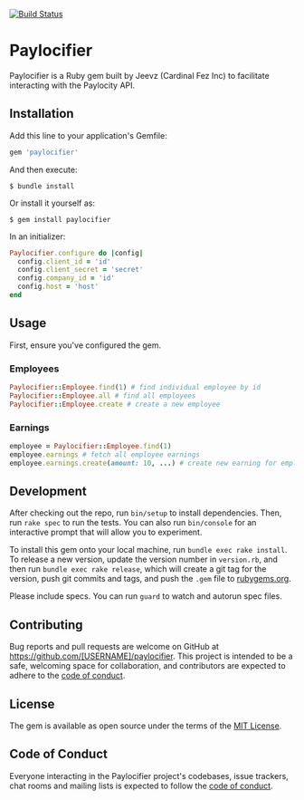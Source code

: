 [![Build Status](https://jeevz.semaphoreci.com/badges/paylocifier/branches/main.svg)](https://jeevz.semaphoreci.com/projects/paylocifier)

# Paylocifier

Paylocifier is a Ruby gem built by Jeevz (Cardinal Fez Inc) to facilitate interacting with the Paylocity API.

## Installation

Add this line to your application's Gemfile:

```ruby
gem 'paylocifier'
```

And then execute:

    $ bundle install

Or install it yourself as:

    $ gem install paylocifier

In an initializer:

```ruby
Paylocifier.configure do |config|
  config.client_id = 'id'
  config.client_secret = 'secret'
  config.company_id = 'id'
  config.host = 'host'
end
```

## Usage

First, ensure you've configured the gem.

### Employees

```ruby
Paylocifier::Employee.find(1) # find individual employee by id
Paylocifier::Employee.all # find all employees
Paylocifier::Employee.create # create a new employee
```

### Earnings

```ruby
employee = Paylocifier::Employee.find(1)
employee.earnings # fetch all employee earnings
employee.earnings.create(amount: 10, ...) # create new earning for employee
```

## Development

After checking out the repo, run `bin/setup` to install dependencies. Then, run `rake spec` to run the tests. You can also run `bin/console` for an interactive prompt that will allow you to experiment.

To install this gem onto your local machine, run `bundle exec rake install`. To release a new version, update the version number in `version.rb`, and then run `bundle exec rake release`, which will create a git tag for the version, push git commits and tags, and push the `.gem` file to [rubygems.org](https://rubygems.org).

Please include specs.  You can run `guard` to watch and autorun spec files.

## Contributing

Bug reports and pull requests are welcome on GitHub at https://github.com/[USERNAME]/paylocifier. This project is intended to be a safe, welcoming space for collaboration, and contributors are expected to adhere to the [code of conduct](https://github.com/[USERNAME]/paylocifier/blob/master/CODE_OF_CONDUCT.md).


## License

The gem is available as open source under the terms of the [MIT License](https://opensource.org/licenses/MIT).

## Code of Conduct

Everyone interacting in the Paylocifier project's codebases, issue trackers, chat rooms and mailing lists is expected to follow the [code of conduct](https://github.com/[USERNAME]/paylocifier/blob/master/CODE_OF_CONDUCT.md).
